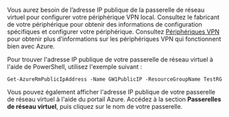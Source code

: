 
Vous aurez besoin de l’adresse IP publique de la passerelle de réseau virtuel pour configurer votre périphérique VPN local. Consultez le fabricant de votre périphérique pour obtenir des informations de configuration spécifiques et configurer votre périphérique. Consultez [Périphériques VPN](../articles/vpn-gateway/vpn-gateway-about-vpn-devices.md) pour obtenir plus d’informations sur les périphériques VPN qui fonctionnent bien avec Azure.

Pour trouver l'adresse IP publique de votre passerelle de réseau virtuel à l'aide de PowerShell, utilisez l'exemple suivant :

    Get-AzureRmPublicIpAddress -Name GW1PublicIP -ResourceGroupName TestRG

Vous pouvez également afficher l'adresse IP publique de votre passerelle de réseau virtuel à l'aide du portail Azure. Accédez à la section **Passerelles de réseau virtuel**, puis cliquez sur le nom de votre passerelle.

<!---HONumber=AcomDC_0406_2016-->